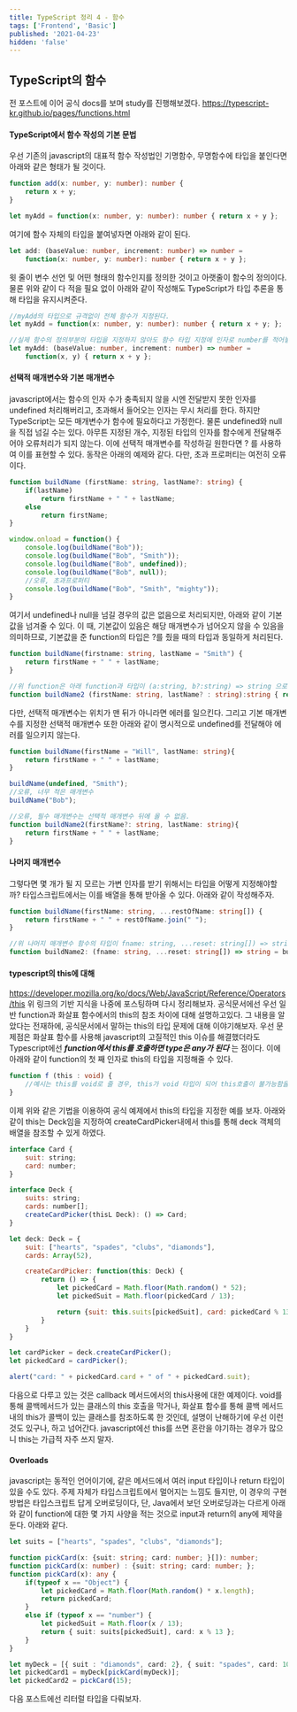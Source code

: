 ```yaml
---
title: TypeScript 정리 4 - 함수
tags: ['Frontend', 'Basic']
published: '2021-04-23'
hidden: 'false'
---
```

## TypeScript의 함수
전 포스트에 이어 공식 docs를 보며 study를 진행해보겠다.
https://typescript-kr.github.io/pages/functions.html

#### TypeScript에서 함수 작성의 기본 문법
우선 기존의 javascript의 대표적 함수 작성법인 기명함수, 무명함수에 타입을 붙인다면 아래와 같은 형태가 될 것이다.
```typescript
function add(x: number, y: number): number {
	return x + y;
}

let myAdd = function(x: number, y: number): number { return x + y };
```
여기에 함수 자체의 타입을 붙여넣자면 아래와 같이 된다.
```typescript
let add: (baseValue: number, increment: number) => number =
	function(x: number, y: number): number { return x + y };
```
윗 줄이 변수 선언 및 어떤 형태의 함수인지를 정의한 것이고 아랫줄이 함수의 정의이다. 물론 위와 같이 다 적을 필요 없이 아래와 같이 작성해도 TypeScript가 타입 추론을 통해 타입을 유지시켜준다.
```typescript
//myAdd의 타입으로 규격없이 전체 함수가 지정된다.
let myAdd = function(x: number, y: number): number { return x + y; };

//실제 함수의 정의부분의 타입을 지정하지 않아도 함수 타입 지정에 인자로 number를 적어놓았기에 x, y 및 return은 number가 된다.
let myAdd: (baseValue: number, increment: number) => number =
	function(x, y) { return x + y };
```

#### 선택적 매개변수와 기본 매개변수
javascript에서는 함수의 인자 수가 충족되지 않을 시엔 전달받지 못한 인자를 undefined 처리해버리고, 초과해서 들어오는 인자는 무시 처리를 한다. 하지만 TypeScript는 모든 매개변수가 함수에 필요하다고 가정한다. 물론 undefined와 null을 직접 넘길 수는 있다. 아무튼 지정된 개수, 지정된 타입의 인자를 함수에게 전달해주어야 오류처리가 되지 않는다. 이에 선택적 매개변수를 작성하길 원한다면 ? 를 사용하여 이를 표현할 수 있다. 동작은 아래의 예제와 같다. 다만, 초과 프로퍼티는 여전히 오류이다.
```typescript
function buildName (firstName: string, lastName?: string) {
	if(lastName)
		return firstName + " " + lastName;
	else
		return firstName;
}

window.onload = function() {
	console.log(buildName("Bob"));
	console.log(buildName("Bob", "Smith"));
	console.log(buildName("Bob", undefined));
	console.log(buildName("Bob", null));
	//오류, 초과프로퍼티
	console.log(buildName("Bob", "Smith", "mighty"));
}
```
여기서 undefined나 null을 넘길 경우의 값은 없음으로 처리되지만, 아래와 같이 기본 값을 넘겨줄 수 있다. 이 때, 기본값이 있음은 해당 매개변수가 넘어오지 않을 수 있음을 의미하므로, 기본값을 준 function의 타입은 ?를 줬을 때의 타입과 동일하게 처리된다.
```typescript
function buildName(firstname: string, lastName = "Smith") {
	return firstName + " " + lastName;
}

//위 function은 아래 function과 타입이 (a:string, b?:string) => string 으로같다.
function buildName2 (firstName: string, lastName? : string):string { return firstName + " " lastName };
```
다만, 선택적 매개변수는 위치가 맨 뒤가 아니라면 에러를 일으킨다. 그리고 기본 매개변수를 지정한 선택적 매개변수 또한 아래와 같이 명시적으로 undefined를 전달해야 에러를 일으키지 않는다.
```typescript
function buildName(firstName = "Will", lastName: string){
	return firstName + " " + lastName;
}

buildName(undefined, "Smith");
//오류, 너무 적은 매개변수
buildName("Bob");

//오류, 필수 매개변수는 선택적 매개변수 뒤에 올 수 없음.
function buildName2(firstName?: string, lastName: string){
	return firstName + " " + lastName;
}
```

#### 나머지 매개변수
그렇다면 몇 개가 될 지 모르는 가변 인자를 받기 위해서는 타입을 어떻게 지정해야할까? 타입스크립트에서는 이를 배열을 통해 받아올 수 있다. 아래와 같이 작성해주자.
```typescript
function buildName(firstName: string, ...restOfName: string[]) {
	return firstName + " " + restOfName.join(" ");
}

//위 나머지 매개변수 함수의 타입이 fname: string, ...reset: string[]) => string 임을 보여주기 위한 예시.
function buildName2: (fname: string, ...reset: string[]) => string = buildName;
```

#### typescript의 this에 대해
https://developer.mozilla.org/ko/docs/Web/JavaScript/Reference/Operators/this
위 링크의 기반 지식을 나중에 포스팅하며 다시 정리해보자. 공식문서에선 우선 일반 function과 화살표 함수에서의 this의 참조 차이에 대해 설명하고있다. 그 내용을 알았다는 전재하에, 공식문서에서 말하는 this의 타입 문제에 대해 이야기해보자. 우선 문제점은 화살표 함수를 사용해 javascript의 고질적인 this 이슈를 해결했더라도 Typescript에선 ***function에서 this를 호출하면 type은 any가 된다*** 는 점이다. 이에 아래와 같이 function의 첫 째 인자로 this의 타입을 지정해줄 수 있다.
```typescript
function f (this : void) {
	//예시는 this를 void로 줄 경우, this가 void 타입이 되어 this호출이 불가능함을 보여준다. 타입이 지정되었음을 가장 쉽게 보여주는 예제이다.
}
```

이제 위와 같은 기법을 이용하여 공식 예제에서 this의 타입을 지정한 예를 보자. 아래와 같이 this는 Deck임을 지정하여 createCardPicker내에서 this를 통해 deck 객체의 배열을 참조할 수 있게 하였다.
```javascript
interface Card {
	suit: string;
	card: number;
}

interface Deck {
	suits: string;
	cards: number[];
	createCardPicker(thisL Deck): () => Card;
}

let deck: Deck = {
	suit: ["hearts", "spades", "clubs", "diamonds"],
	cards: Array(52),

	createCardPicker: function(this: Deck) {
		return () => {
			let pickedCard = Math.floor(Math.random() * 52);
			let pickedSuit = Math.floor(pickedCard / 13);

			return {suit: this.suits[pickedSuit], card: pickedCard % 13};
		}
	}
}

let cardPicker = deck.createCardPicker();
let pickedCard = cardPicker();

alert("card: " + pickedCard.card + " of " + pickedCard.suit);
```

다음으로 다루고 있는 것은 callback 메서드에서의 this사용에 대한 예제이다. void를 통해 콜백메서드가 있는 클래스의 this 호출을 막거나, 화살표 함수를 통해 콜백 메서드 내의 this가 콜백이 있는 클래스를 참조하도록 한 것인데, 설명이 난해하기에 우선 이런 것도 있구나, 하고 넘어간다. javascript에선 this를 쓰면 혼란을 야기하는 경우가 많으니 this는 가급적 자주 쓰지 말자.

#### Overloads
javascript는 동적인 언어이기에, 같은 메서드에서 여러 input 타입이나 return 타입이 있을 수도 있다. 주제 자체가 타입스크립트에서 멀어지는 느낌도 들지만, 이 경우의 구현 방법은 타입스크립트 답게 오버로딩이다, 단, Java에서 보던 오버로딩과는 다르게 아래와 같이 function에 대한 몇 가지 사양을 적는 것으로 input과 return의 any에 제약을 둔다. 아래와 같다.
```typescript
let suits = ["hearts", "spades", "clubs", "diamonds"];

function pickCard(x: {suit: string; card: number; }[]): number;
function pickCard(x: number) : {suit: string; card: number; };
function pickCard(x): any {
	if(typeof x == "Object") {
		let pickedCard = Math.floor(Math.random() * x.length);
		return pickedCard;
	}
	else if (typeof x == "number") {
		let pickedSuit = Math.floor(x / 13);
		return { suit: suits[pickedSuit], card: x % 13 };
	}
}

let myDeck = [{ suit : "diamonds", card: 2}, { suit: "spades", card: 10}, { suit: "hearts", card: 4}];
let pickedCard1 = myDeck[pickCard(myDeck)];
let pickedCard2 = pickCard(15);
```
다음 포스트에선 리터럴 타입을 다뤄보자.
